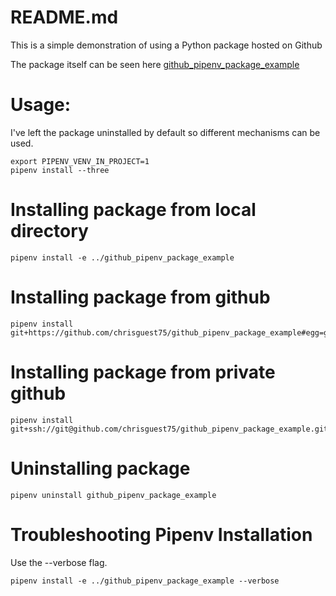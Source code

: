 # README.md
This is a simple demonstration of using a Python package hosted on Github

The package itself can be seen here [github_pipenv_package_example](https://github.com/chrisguest75/github_pipenv_package_example)

# Usage:
I've left the package uninstalled by default so different mechanisms can be used. 

```
export PIPENV_VENV_IN_PROJECT=1
pipenv install --three
```

# Installing package from local directory
```
pipenv install -e ../github_pipenv_package_example
```

# Installing package from github
```
pipenv install git+https://github.com/chrisguest75/github_pipenv_package_example#egg=github_pipenv_package_example
```

# Installing package from private github
```
pipenv install git+ssh://git@github.com/chrisguest75/github_pipenv_package_example.git#egg=github_pipenv_package_example 
```

# Uninstalling package 

```
pipenv uninstall github_pipenv_package_example
```


# Troubleshooting Pipenv Installation
Use the --verbose flag.

```
pipenv install -e ../github_pipenv_package_example --verbose
```
